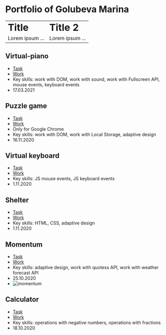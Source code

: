 # Portfolio of Golubeva Marina

<table border="0">
 <tr>
    <td><b style="font-size:30px">Title</b></td>
    <td><b style="font-size:30px">Title 2</b></td>
 </tr>
 <tr>
    <td>Lorem ipsum ...</td>
    <td>Lorem ipsum ...</td>
 </tr>
</table>

## Virtual-piano
 - [Task](https://rolling-scopes-school.github.io/stage0/#/stage1/tasks/virtual-piano)
 - [Work](https://rolling-scopes-school.github.io/golubeva-webmaster-JSFE2021Q1/virtual-piano/)
 - Key skills: work with DOM, work with sound, work with Fullscreen API, mouse events, keyboard events
 - 17.03.2021

## Puzzle game
 - [Task](https://github.com/rolling-scopes-school/tasks/blob/master/tasks/gem-pazzle/codejam-the-gem-puzzle.md)
 - [Work](https://rolling-scopes-school.github.io/golubeva-webmaster-JS2020Q3/gem-puzzle/)
 - Only for Google Chrome
 - Key skills: work with DOM, work with Local Storage, adaptive design
 - 16.11.2020

## Virtual keyboard
 - [Task](https://github.com/rolling-scopes-school/tasks/blob/master/tasks/ready-projects/virtual-keyboard.md)
 - [Work](https://rolling-scopes-school.github.io/golubeva-webmaster-JS2020Q3/virtual-keyboard/index.html)
 - Key skills: JS mouse events, JS keyboard events
 - 1.11.2020

## Shelter
 - [Task](https://github.com/rolling-scopes-school/tasks/blob/master/tasks/markups/level-2/shelter/shelter-adaptive-ru.md)
 - [Work](https://rolling-scopes-school.github.io/golubeva-webmaster-JS2020Q3/shelter/pages/main/index.html)
 - Key skills: HTML, CSS, adaptive design
 - 1.11.2020

## Momentum
 - [Task](https://github.com/rolling-scopes-school/tasks/blob/master/tasks/ready-projects/momentum.md)
 - [Work](https://rolling-scopes-school.github.io/golubeva-webmaster-JS2020Q3/momentum/)
 - Key skills: adaptive design, work with quotess API, work with weather forecast API
 - 25.10.2020
 - ![momentum](img/momentum.ipg)

## Calculator
 - [Task](https://github.com/rolling-scopes-school/tasks/blob/master/tasks/ready-projects/calculator.md)
 - [Work](https://rolling-scopes-school.github.io/golubeva-webmaster-JS2020Q3/calculator/)
 - Key skills: operations with negative numbers, operations with fractions
 - 18.10.2020
 




 
